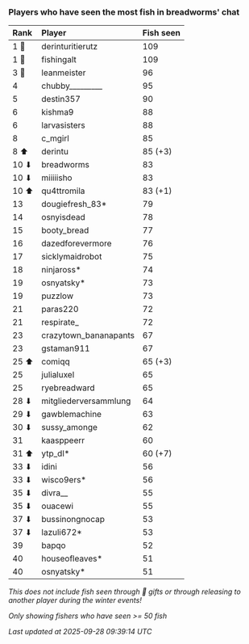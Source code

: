 ### Players who have seen the most fish in breadworms' chat

| Rank  | Player                | Fish seen |
|:------|:----------------------|:----------|
| 1 🥇  | derinturitierutz      | 109       |
| 1 🥇  | fishingalt            | 109       |
| 3 🥉  | leanmeister           | 96        |
| 4     | chubby_________       | 95        |
| 5     | destin357             | 90        |
| 6     | kishma9               | 88        |
| 6     | larvasisters          | 88        |
| 8     | c_mgirl               | 85        |
| 8 ⬆   | derintu               | 85 (+3)   |
| 10 ⬇  | breadworms            | 83        |
| 10 ⬇  | miiiiisho             | 83        |
| 10 ⬆  | qu4ttromila           | 83 (+1)   |
| 13    | dougiefresh_83*       | 79        |
| 14    | osnyisdead            | 78        |
| 15    | booty_bread           | 77        |
| 16    | dazedforevermore      | 76        |
| 17    | sicklymaidrobot       | 75        |
| 18    | ninjaross*            | 74        |
| 19    | osnyatsky*            | 73        |
| 19    | puzzlow               | 73        |
| 21    | paras220              | 72        |
| 21    | respirate_            | 72        |
| 23    | crazytown_bananapants | 67        |
| 23    | gstaman911            | 67        |
| 25 ⬆  | comiqq                | 65 (+3)   |
| 25    | julialuxel            | 65        |
| 25    | ryebreadward          | 65        |
| 28 ⬇  | mitgliederversammlung | 64        |
| 29 ⬇  | gawblemachine         | 63        |
| 30 ⬇  | sussy_amonge          | 62        |
| 31    | kaasppeerr            | 60        |
| 31 ⬆  | ytp_dl*               | 60 (+7)   |
| 33 ⬇  | idini                 | 56        |
| 33 ⬇  | wisco9ers*            | 56        |
| 35 ⬇  | divra__               | 55        |
| 35 ⬇  | ouacewi               | 55        |
| 37 ⬇  | bussinongnocap        | 53        |
| 37 ⬇  | lazuli672*            | 53        |
| 39    | bapqo                 | 52        |
| 40    | houseofleaves*        | 51        |
| 40    | osnyatsky*            | 51        |

_This does not include fish seen through 🎁 gifts or through releasing to another player during the winter events!_

_Only showing fishers who have seen >= 50 fish_

_Last updated at 2025-09-28 09:39:14 UTC_